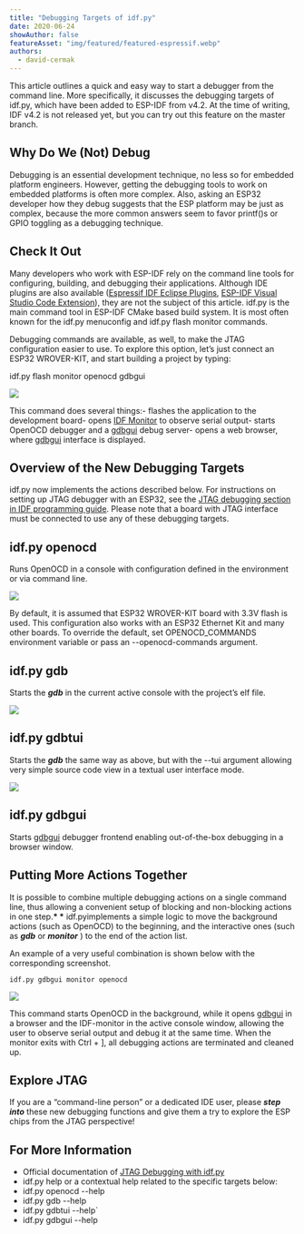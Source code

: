 ```yaml
---
title: "Debugging Targets of idf.py"
date: 2020-06-24
showAuthor: false
featureAsset: "img/featured/featured-espressif.webp"
authors:
  - david-cermak
---
```

This article outlines a quick and easy way to start a debugger from the command line. More specifically, it discusses the debugging targets of idf.py, which have been added to ESP-IDF from v4.2. At the time of writing, IDF v4.2 is not released yet, but you can try out this feature on the master branch.

## Why Do We (Not) Debug

Debugging is an essential development technique, no less so for embedded platform engineers. However, getting the debugging tools to work on embedded platforms is often more complex. Also, asking an ESP32 developer how they debug suggests that the ESP platform may be just as complex, because the more common answers seem to favor printf()s or GPIO toggling as a debugging technique.

## Check It Out

Many developers who work with ESP-IDF rely on the command line tools for configuring, building, and debugging their applications. Although IDE plugins are also available ([Espressif IDF Eclipse Plugins](https://github.com/espressif/idf-eclipse-plugin/blob/master/README.md), [ESP-IDF Visual Studio Code Extension](https://marketplace.visualstudio.com/items?itemName=espressif.esp-idf-extension)), they are not the subject of this article. idf.py is the main command tool in ESP-IDF CMake based build system. It is most often known for the idf.py menuconfig and idf.py flash monitor commands.

Debugging commands are available, as well, to make the JTAG configuration easier to use. To explore this option, let’s just connect an ESP32 WROVER-KIT, and start building a project by typing:

idf.py flash monitor openocd gdbgui

![](img/debugging-1.webp)

This command does several things:- flashes the application to the development board- opens [IDF Monitor](https://docs.espressif.com/projects/esp-idf/en/latest/esp32/api-guides/tools/idf-monitor.html) to observe serial output- starts OpenOCD debugger and a [gdbgui](https://www.gdbgui.com/) debug server- opens a web browser, where [gdbgui](https://www.gdbgui.com/) interface is displayed.

## Overview of the New Debugging Targets

idf.py now implements the actions described below. For instructions on setting up JTAG debugger with an ESP32, see the [JTAG debugging section in IDF programming guide](https://docs.espressif.com/projects/esp-idf/en/latest/esp32/api-guides/jtag-debugging/index.html). Please note that a board with JTAG interface must be connected to use any of these debugging targets.

## idf.py openocd

Runs OpenOCD in a console with configuration defined in the environment or via command line.

![](img/debugging-2.webp)

By default, it is assumed that ESP32 WROVER-KIT board with 3.3V flash is used. This configuration also works with an ESP32 Ethernet Kit and many other boards. To override the default, set OPENOCD_COMMANDS environment variable or pass an --openocd-commands argument.

## idf.py gdb

Starts the __*gdb*__  in the current active console with the project’s elf file.

![](img/debugging-3.webp)

## idf.py gdbtui

Starts the __*gdb*__  the same way as above, but with the --tui argument allowing very simple source code view in a textual user interface mode.

![](img/debugging-4.webp)

## idf.py gdbgui

Starts [gdbgui](https://www.gdbgui.com/) debugger frontend enabling out-of-the-box debugging in a browser window.

## Putting More Actions Together

It is possible to combine multiple debugging actions on a single command line, thus allowing a convenient setup of blocking and non-blocking actions in one step.__* *__ idf.pyimplements a simple logic to move the background actions (such as OpenOCD) to the beginning, and the interactive ones (such as __*gdb*__  or __*monitor*__ ) to the end of the action list.

An example of a very useful combination is shown below with the corresponding screenshot.

```
idf.py gdbgui monitor openocd
```

![](img/debugging-5.webp)

This command starts OpenOCD in the background, while it opens [gdbgui](https://www.gdbgui.com/) in a browser and the IDF-monitor in the active console window, allowing the user to observe serial output and debug it at the same time. When the monitor exits with Ctrl + ], all debugging actions are terminated and cleaned up.

## Explore JTAG

If you are a “command-line person” or a dedicated IDE user, please __*step*__  __*into*__  these new debugging functions and give them a try to explore the ESP chips from the JTAG perspective!

## For More Information

- Official documentation of [JTAG Debugging with idf.py](https://docs.espressif.com/projects/esp-idf/en/latest/esp32/api-guides/jtag-debugging/using-debugger.html#jtag-debugging-with-idf-py)
- idf.py help or a contextual help related to the specific targets below:
- idf.py openocd --help
- idf.py gdb --help
- idf.py gdbtui --help`
- idf.py gdbgui --help
